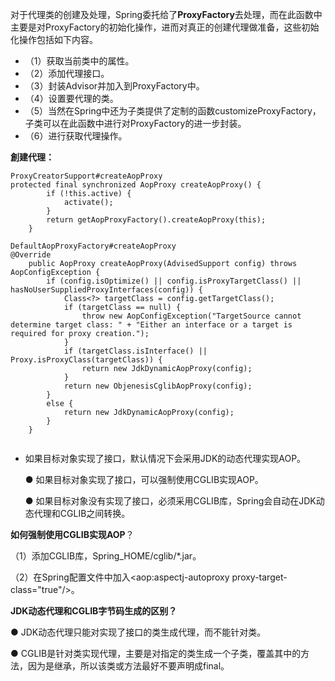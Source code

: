 对于代理类的创建及处理，Spring委托给了**ProxyFactory**去处理，而在此函数中主要是对ProxyFactory的初始化操作，进而对真正的创建代理做准备，这些初始化操作包括如下内容。

- （1）获取当前类中的属性。
- （2）添加代理接口。
- （3）封装Advisor并加入到ProxyFactory中。
- （4）设置要代理的类。
- （5）当然在Spring中还为子类提供了定制的函数customizeProxyFactory，子类可以在此函数中进行对ProxyFactory的进一步封装。
- （6）进行获取代理操作。

**創建代理：**

```
ProxyCreatorSupport#createAopProxy
protected final synchronized AopProxy createAopProxy() {
		if (!this.active) {
			activate();
		}
		return getAopProxyFactory().createAopProxy(this);
	}
	
DefaultAopProxyFactory#createAopProxy
@Override
	public AopProxy createAopProxy(AdvisedSupport config) throws AopConfigException {
		if (config.isOptimize() || config.isProxyTargetClass() || 				   hasNoUserSuppliedProxyInterfaces(config)) {
			Class<?> targetClass = config.getTargetClass();
			if (targetClass == null) {
				throw new AopConfigException("TargetSource cannot determine target class: " + "Either an interface or a target is required for proxy creation.");
			}
			if (targetClass.isInterface() || Proxy.isProxyClass(targetClass)) {
				return new JdkDynamicAopProxy(config);
			}
			return new ObjenesisCglibAopProxy(config);
		}
		else {
			return new JdkDynamicAopProxy(config);
		}
	}


```

- 如果目标对象实现了接口，默认情况下会采用JDK的动态代理实现AOP。

  ●  如果目标对象实现了接口，可以强制使用CGLIB实现AOP。

  ●  如果目标对象没有实现了接口，必须采用CGLIB库，Spring会自动在JDK动态代理和CGLIB之间转换。



**如何强制使用CGLIB实现AOP**？

（1）添加CGLIB库，Spring_HOME/cglib/*.jar。

（2）在Spring配置文件中加入<aop:aspectj-autoproxy proxy-target-class="true"/>。

**JDK动态代理和CGLIB字节码生成的区别？**

● JDK动态代理只能对实现了接口的类生成代理，而不能针对类。

● CGLIB是针对类实现代理，主要是对指定的类生成一个子类，覆盖其中的方法，因为是继承，所以该类或方法最好不要声明成final。